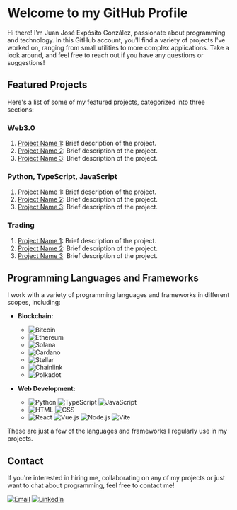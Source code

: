 # Welcome to my GitHub Profile

Hi there! I'm Juan José Expósito González, passionate about programming and technology. In this GitHub account, you'll find a variety of projects I've worked on, ranging from small utilities to more complex applications. Take a look around, and feel free to reach out if you have any questions or suggestions!

## Featured Projects

Here's a list of some of my featured projects, categorized into three sections:

### Web3.0

1. [Project Name 1](project-link): Brief description of the project.
2. [Project Name 2](project-link): Brief description of the project.
3. [Project Name 3](project-link): Brief description of the project.

### Python, TypeScript, JavaScript

1. [Project Name 1](project-link): Brief description of the project.
2. [Project Name 2](project-link): Brief description of the project.
3. [Project Name 3](project-link): Brief description of the project.

### Trading

1. [Project Name 1](project-link): Brief description of the project.
2. [Project Name 2](project-link): Brief description of the project.
3. [Project Name 3](project-link): Brief description of the project.

## Programming Languages and Frameworks

I work with a variety of programming languages and frameworks in different scopes, including:

- **Blockchain:**
  - ![Bitcoin](https://img.shields.io/badge/Bitcoin-000000?style=flat-square&logo=bitcoin&logoColor=white)
  - ![Ethereum](https://img.shields.io/badge/Ethereum-3C3C3D?style=flat-square&logo=ethereum&logoColor=white)
  - ![Solana](https://img.shields.io/badge/Solana-1D1D1D?style=flat-square&logo=solana&logoColor=white)
  - ![Cardano](https://img.shields.io/badge/Cardano-0D1726?style=flat-square&logo=cardano&logoColor=white)
  - ![Stellar](https://img.shields.io/badge/Stellar-000000?style=flat-square&logo=stellar&logoColor=white)
  - ![Chainlink](https://img.shields.io/badge/Chainlink-375BD2?style=flat-square&logo=chainlink&logoColor=white)
  - ![Polkadot](https://img.shields.io/badge/Polkadot-E6007A?style=flat-square&logo=polkadot&logoColor=white)

- **Web Development:**
  - ![Python](https://img.shields.io/badge/Python-3776AB?style=flat-square&logo=python&logoColor=white)
    ![TypeScript](https://img.shields.io/badge/TypeScript-3178C6?style=flat-square&logo=typescript&logoColor=white)
    ![JavaScript](https://img.shields.io/badge/JavaScript-F7DF1E?style=flat-square&logo=javascript&logoColor=black)
  - ![HTML](https://img.shields.io/badge/HTML5-E34F26?style=flat-square&logo=html5&logoColor=white)
    ![CSS](https://img.shields.io/badge/CSS3-1572B6?style=flat-square&logo=css3&logoColor=white)
  - ![React](https://img.shields.io/badge/React-61DAFB?style=flat-square&logo=react&logoColor=black)
    ![Vue.js](https://img.shields.io/badge/Vue.js-4FC08D?style=flat-square&logo=vue-dot-js&logoColor=white)
    ![Node.js](https://img.shields.io/badge/Node.js-339933?style=flat-square&logo=node-dot-js&logoColor=white)
    ![Vite](https://img.shields.io/badge/Vite-646CFF?style=flat-square&logo=vite&logoColor=white)

These are just a few of the languages and frameworks I regularly use in my projects.

## Contact

If you're interested in hiring me, collaborating on any of my projects or just want to chat about programming, feel free to contact me!

[![Email](https://img.shields.io/badge/Email-jjeg1979%40gmail.com-red?style=flat-square&logo=gmail)](mailto:jjeg1979@gmail.com)
[![LinkedIn](https://img.shields.io/badge/LinkedIn-juan-jos%C3%A9-exp%C3%B3sito-gonz%C3%A1lez-31557117-%230077B5.svg?style=flat-square&logo=linkedin)](https://www.linkedin.com/in/juan-jos%C3%A9-exp%C3%B3sito-gonz%C3%A1lez-31557117/)
